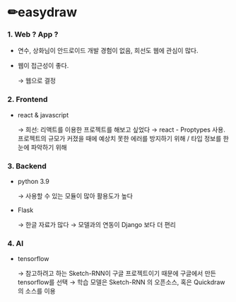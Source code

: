 # ✏easydraw
### 1. Web ? App ?

- 연수, 상화님이 안드로이드 개발 경험이 없음, 희선도 웹에 관심이 많다.
- 웹이 접근성이 좋다.

    → 웹으로 결정

### 2. Frontend

- react & javascript

    → 희선: 리액트를 이용한 프로젝트를 해보고 싶었다
    → react - Proptypes 사용. 
        프로젝트의 규모가 커졌을 때에 예상치 못한 에러를 방지하기 위해 / 타입 정보를 한 눈에 파악하기 위해

### 3. Backend

- python 3.9

    → 사용할 수 있는 모듈이 많아 활용도가 높다

- Flask

    → 한글 자료가 많다
    → 모델과의 연동이 Django 보다 더 편리

### 4. AI

- tensorflow

    → 참고하려고 하는 Sketch-RNN이 구글 프로젝트이기 때문에 구글에서 만든 tensorflow를 선택
    → 학습 모델은 Sketch-RNN 의 오픈소스, 혹은 Quickdraw의 소스를 이용
    
